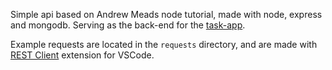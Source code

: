 Simple api based on Andrew Meads node tutorial, made with node, express and mongodb. Serving as the back-end for the [task-app](https://github.com/hrslkvc/task-app).


Example requests are located in the `requests` directory, and are made with [REST Client](https://github.com/Huachao/vscode-restclient) extension for VSCode.
